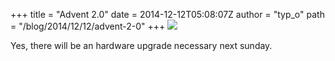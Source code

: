 +++
title = "Advent 2.0"
date = 2014-12-12T05:08:07Z
author = "typ_o"
path = "/blog/2014/12/12/advent-2-0"
+++
[![](https://flipdot.org/blog/uploads/20141211_195851.serendipityThumb.jpg)](https://flipdot.org/blog/uploads/20141211_195851.jpg)

Yes, there will be an hardware upgrade necessary next sunday.
